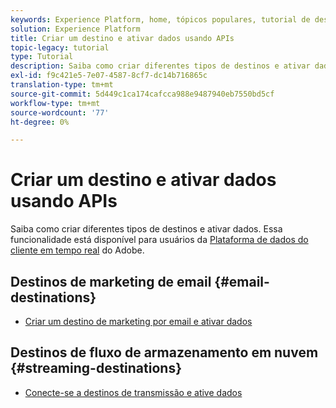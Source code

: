 ```yaml
---
keywords: Experience Platform, home, tópicos populares, tutorial de destinos
solution: Experience Platform
title: Criar um destino e ativar dados usando APIs
topic-legacy: tutorial
type: Tutorial
description: Saiba como criar diferentes tipos de destinos e ativar dados.
exl-id: f9c421e5-7e07-4587-8cf7-dc14b716865c
translation-type: tm+mt
source-git-commit: 5d449c1ca174cafcca988e9487940eb7550bd5cf
workflow-type: tm+mt
source-wordcount: '77'
ht-degree: 0%

---
```


# Criar um destino e ativar dados usando APIs

Saiba como criar diferentes tipos de destinos e ativar dados. Essa funcionalidade está disponível para usuários da [Plataforma de dados do cliente em tempo real](../rtcdp/overview.md) do Adobe.

## Destinos de marketing de email {#email-destinations}

* [Criar um destino de marketing por email e ativar dados](../destinations/api/email-marketing.md)

## Destinos de fluxo de armazenamento em nuvem {#streaming-destinations}

* [Conecte-se a destinos de transmissão e ative dados](../destinations/api/streaming-destinations.md)
